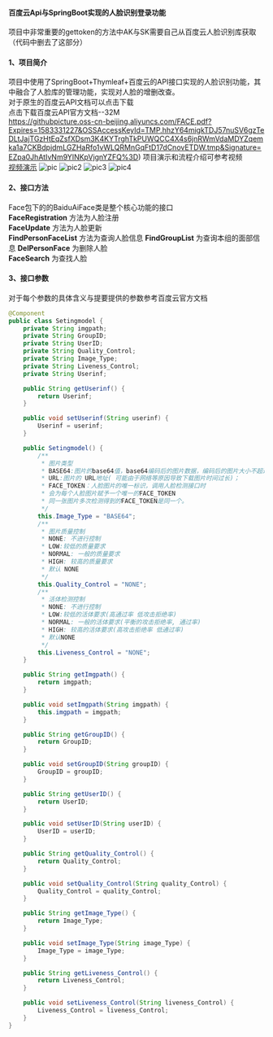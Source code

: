 #### 百度云Api与SpringBoot实现的人脸识别登录功能
项目中非常重要的gettoken的方法中AK与SK需要自己从百度云人脸识别库获取（代码中删去了这部分）
#### 1、项目简介
项目中使用了SpringBoot+Thymleaf+百度云的API接口实现的人脸识别功能，其中融合了人脸库的管理功能，实现对人脸的增删改查。  
对于原生的百度云API文档可以点击下载   
点击下载百度云API官方文档--32M   
https://githubpicture.oss-cn-beijing.aliyuncs.com/FACE.pdf?Expires=1583331227&OSSAccessKeyId=TMP.hhzY64migkTDJ57nuSV6gzTeDLtJajTGzHtEqZsfXDsm3K4KYTrghTkPUWQCC4X4s6jnRWmVdaMDYZqemka1a7CKBdpjdmLGZHaRfo1vWLQRMnGqFtD17dCnovETDW.tmp&Signature=EZpa0JhAtIvNm9YINKpVjgnYZFQ%3D)
项目演示和流程介绍可参考视频   
[视频演示](https://www.bilibili.com/video/av93519949#reply2469727748)
![pic](https://githubpicture.oss-cn-beijing.aliyuncs.com/QQ%E6%88%AA%E5%9B%BE20200304214346.png?Expires=1583332341&OSSAccessKeyId=TMP.hhzY64migkTDJ57nuSV6gzTeDLtJajTGzHtEqZsfXDsm3K4KYTrghTkPUWQCC4X4s6jnRWmVdaMDYZqemka1a7CKBdpjdmLGZHaRfo1vWLQRMnGqFtD17dCnovETDW.tmp&Signature=bUHoxGTemBwMu2E7LUhJmMfp49E%3D)
![pic2](https://githubpicture.oss-cn-beijing.aliyuncs.com/QQ%E6%88%AA%E5%9B%BE20200304214430.png?Expires=1583332421&OSSAccessKeyId=TMP.hhzY64migkTDJ57nuSV6gzTeDLtJajTGzHtEqZsfXDsm3K4KYTrghTkPUWQCC4X4s6jnRWmVdaMDYZqemka1a7CKBdpjdmLGZHaRfo1vWLQRMnGqFtD17dCnovETDW.tmp&Signature=1gC6iRFx8VQzaSJX8vx%2Bkq%2BBwtw%3D)
![pic3](https://githubpicture.oss-cn-beijing.aliyuncs.com/QQ%E6%88%AA%E5%9B%BE20200304215800.png?Expires=1583332492&OSSAccessKeyId=TMP.hhzY64migkTDJ57nuSV6gzTeDLtJajTGzHtEqZsfXDsm3K4KYTrghTkPUWQCC4X4s6jnRWmVdaMDYZqemka1a7CKBdpjdmLGZHaRfo1vWLQRMnGqFtD17dCnovETDW.tmp&Signature=0arTXQ2kwkgnRaQa22JcFjVhiKQ%3D)
![pic4](https://githubpicture.oss-cn-beijing.aliyuncs.com/QQ%E6%88%AA%E5%9B%BE20200304214510.png?Expires=1583332512&OSSAccessKeyId=TMP.hhzY64migkTDJ57nuSV6gzTeDLtJajTGzHtEqZsfXDsm3K4KYTrghTkPUWQCC4X4s6jnRWmVdaMDYZqemka1a7CKBdpjdmLGZHaRfo1vWLQRMnGqFtD17dCnovETDW.tmp&Signature=E%2F%2FPvRA0mpblYd71za4JSaQ1B3s%3D)
#### 2、接口方法
Face包下的的BaiduAiFace类是整个核心功能的接口  
**FaceRegistration** 方法为人脸注册   
**FaceUpdate** 方法为人脸更新  
**FindPersonFaceList** 方法为查询人脸信息
**FindGroupList** 为查询本组的面部信息
**DelPersonFace** 为删除人脸   
**FaceSearch**  为查找人脸
#### 3、接口参数
对于每个参数的具体含义与提要提供的参数参考百度云官方文档
```java
@Component
public class Setingmodel {
    private String imgpath;
    private String GroupID;
    private String UserID;
    private String Quality_Control;
    private String Image_Type;
    private String Liveness_Control;
    private String Userinf;

    public String getUserinf() {
        return Userinf;
    }

    public void setUserinf(String userinf) {
        Userinf = userinf;
    }

    public Setingmodel() {
        /**
         * 图片类型
         * BASE64:图片的base64值，base64编码后的图片数据，编码后的图片大小不超过2M；
         * URL:图片的 URL地址( 可能由于网络等原因导致下载图片时间过长)；
         * FACE_TOKEN：人脸图片的唯一标识，调用人脸检测接口时
         * 会为每个人脸图片赋予一个唯一的FACE_TOKEN
         * 同一张图片多次检测得到的FACE_TOKEN是同一个。
         */
        this.Image_Type = "BASE64";
        /**
         * 图片质量控制
         * NONE: 不进行控制
         * LOW:较低的质量要求
         * NORMAL: 一般的质量要求
         * HIGH: 较高的质量要求
         * 默认 NONE
         */
        this.Quality_Control = "NONE";
        /**
         * 活体检测控制
         * NONE: 不进行控制
         * LOW:较低的活体要求(高通过率 低攻击拒绝率)
         * NORMAL: 一般的活体要求(平衡的攻击拒绝率, 通过率)
         * HIGH: 较高的活体要求(高攻击拒绝率 低通过率)
         * 默认NONE
         */
        this.Liveness_Control = "NONE";
    }

    public String getImgpath() {
        return imgpath;
    }

    public void setImgpath(String imgpath) {
        this.imgpath = imgpath;
    }

    public String getGroupID() {
        return GroupID;
    }

    public void setGroupID(String groupID) {
        GroupID = groupID;
    }

    public String getUserID() {
        return UserID;
    }

    public void setUserID(String userID) {
        UserID = userID;
    }

    public String getQuality_Control() {
        return Quality_Control;
    }

    public void setQuality_Control(String quality_Control) {
        Quality_Control = quality_Control;
    }

    public String getImage_Type() {
        return Image_Type;
    }

    public void setImage_Type(String image_Type) {
        Image_Type = image_Type;
    }

    public String getLiveness_Control() {
        return Liveness_Control;
    }

    public void setLiveness_Control(String liveness_Control) {
        Liveness_Control = liveness_Control;
    }
}

```

